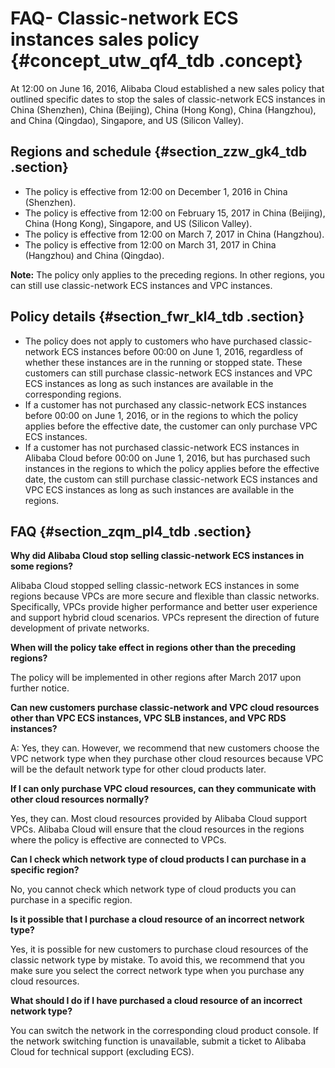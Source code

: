 # FAQ- Classic-network ECS instances sales policy {#concept_utw_qf4_tdb .concept}

At 12:00 on June 16, 2016, Alibaba Cloud established a new sales policy that outlined specific dates to stop the sales of classic-network ECS instances in China \(Shenzhen\), China \(Beijing\), China \(Hong Kong\), China \(Hangzhou\), and China \(Qingdao\), Singapore, and US \(Silicon Valley\).

## Regions and schedule {#section_zzw_gk4_tdb .section}

-   The policy is effective from 12:00 on December 1, 2016 in China \(Shenzhen\).
-   The policy is effective from 12:00 on February 15, 2017 in China \(Beijing\), China \(Hong Kong\), Singapore, and US \(Silicon Valley\).
-   The policy is effective from 12:00 on March 7, 2017 in China \(Hangzhou\).
-   The policy is effective from 12:00 on March 31, 2017 in China \(Hangzhou\) and China \(Qingdao\).

**Note:** The policy only applies to the preceding regions. In other regions, you can still use classic-network ECS instances and VPC instances.

## Policy details {#section_fwr_kl4_tdb .section}

-   The policy does not apply to customers who have purchased classic-network ECS instances before 00:00 on June 1, 2016, regardless of whether these instances are in the running or stopped state. These customers can still purchase classic-network ECS instances and VPC ECS instances as long as such instances are available in the corresponding regions.
-   If a customer has not purchased any classic-network ECS instances before 00:00 on June 1, 2016, or in the regions to which the policy applies before the effective date, the customer can only purchase VPC ECS instances.
-   If a customer has not purchased classic-network ECS instances in Alibaba Cloud before 00:00 on June 1, 2016, but has purchased such instances in the regions to which the policy applies before the effective date, the custom can still purchase classic-network ECS instances and VPC ECS instances as long as such instances are available in the regions.

## FAQ {#section_zqm_pl4_tdb .section}

**Why did Alibaba Cloud stop selling classic-network ECS instances in some regions?**

Alibaba Cloud stopped selling classic-network ECS instances in some regions because VPCs are more secure and flexible than classic networks. Specifically, VPCs provide higher performance and better user experience and support hybrid cloud scenarios. VPCs represent the direction of future development of private networks.

**When will the policy take effect in regions other than the preceding regions?**

The policy will be implemented in other regions after March 2017 upon further notice.

**Can new customers purchase classic-network and VPC cloud resources other than VPC ECS instances, VPC SLB instances, and VPC RDS instances?**

A: Yes, they can. However, we recommend that new customers choose the VPC network type when they purchase other cloud resources because VPC will be the default network type for other cloud products later.

**If I can only purchase VPC cloud resources, can they communicate with other cloud resources normally?**

Yes, they can. Most cloud resources provided by Alibaba Cloud support VPCs. Alibaba Cloud will ensure that the cloud resources in the regions where the policy is effective are connected to VPCs.

**Can I check which network type of cloud products I can purchase in a specific region?**

No, you cannot check which network type of cloud products you can purchase in a specific region.

**Is it possible that I purchase a cloud resource of an incorrect network type?**

Yes, it is possible for new customers to purchase cloud resources of the classic network type by mistake. To avoid this, we recommend that you make sure you select the correct network type when you purchase any cloud resources.

**What should I do if I have purchased a cloud resource of an incorrect network type?**

You can switch the network in the corresponding cloud product console. If the network switching function is unavailable, submit a ticket to Alibaba Cloud for technical support \(excluding ECS\).

